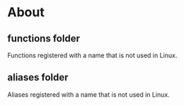 # About

## functions folder

Functions registered with a name that is not used in Linux.

## aliases folder

Aliases registered with a name that is not used in Linux.
